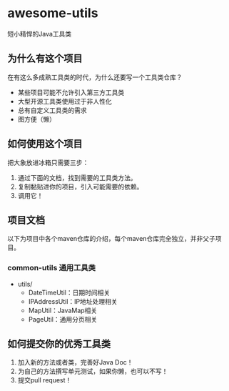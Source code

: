 # awesome-utils

短小精悍的Java工具类

## 为什么有这个项目

在有这么多成熟工具类的时代，为什么还要写一个工具类仓库？

- 某些项目可能不允许引入第三方工具类
- 大型开源工具类使用过于非人性化
- 总有自定义工具类的需求
- 图方便（懒）

## 如何使用这个项目

把大象放进冰箱只需要三步：

1. 通过下面的文档，找到需要的工具类方法。
2. 复制黏贴进你的项目，引入可能需要的依赖。
3. 调用它！

## 项目文档

以下为项目中各个maven仓库的介绍，每个maven仓库完全独立，并非父子项目。

### common-utils 通用工具类

- utils/
    - DateTimeUtil：日期时间相关
    - IPAddressUtil：IP地址处理相关
    - MapUtil：JavaMap相关
    - PageUtil：通用分页相关

## 如何提交你的优秀工具类

1. 加入新的方法或者类，完善好Java Doc！
2. 为自己的方法撰写单元测试，如果你懒，也可以不写！
3. 提交pull request！
